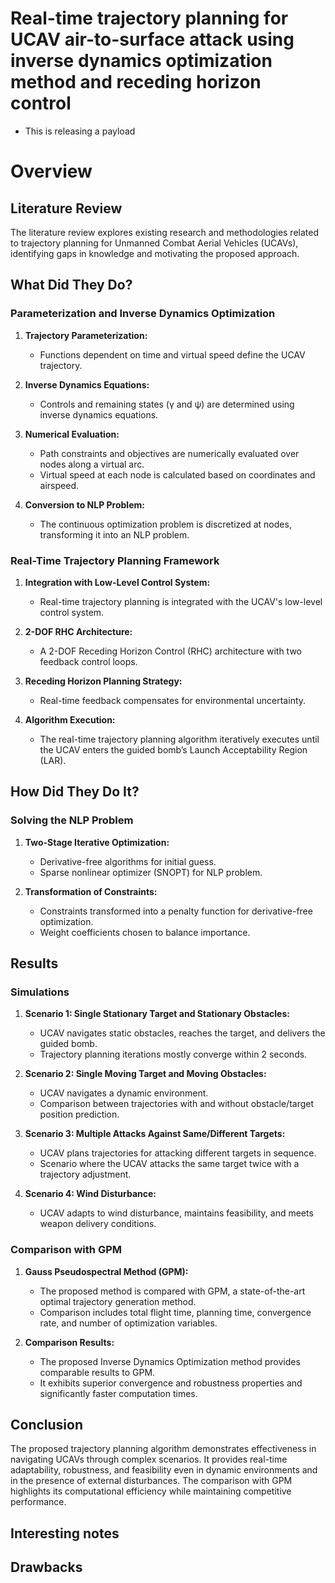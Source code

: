 # Real-time trajectory planning for UCAV air-to-surface attack using inverse dynamics optimization method and receding horizon control

- This is releasing a payload

# Overview

## Literature Review

The literature review explores existing research and methodologies related to trajectory planning for Unmanned Combat Aerial Vehicles (UCAVs), identifying gaps in knowledge and motivating the proposed approach.

## What Did They Do?

### Parameterization and Inverse Dynamics Optimization

1. **Trajectory Parameterization:**
   - Functions dependent on time and virtual speed define the UCAV trajectory.

2. **Inverse Dynamics Equations:**
   - Controls and remaining states (γ and ψ) are determined using inverse dynamics equations.

3. **Numerical Evaluation:**
   - Path constraints and objectives are numerically evaluated over nodes along a virtual arc.
   - Virtual speed at each node is calculated based on coordinates and airspeed.

4. **Conversion to NLP Problem:**
   - The continuous optimization problem is discretized at nodes, transforming it into an NLP problem.

### Real-Time Trajectory Planning Framework

1. **Integration with Low-Level Control System:**
   - Real-time trajectory planning is integrated with the UCAV's low-level control system.

2. **2-DOF RHC Architecture:**
   - A 2-DOF Receding Horizon Control (RHC) architecture with two feedback control loops.

3. **Receding Horizon Planning Strategy:**
   - Real-time feedback compensates for environmental uncertainty.

4. **Algorithm Execution:**
   - The real-time trajectory planning algorithm iteratively executes until the UCAV enters the guided bomb’s Launch Acceptability Region (LAR).

## How Did They Do It?

### Solving the NLP Problem

1. **Two-Stage Iterative Optimization:**
   - Derivative-free algorithms for initial guess.
   - Sparse nonlinear optimizer (SNOPT) for NLP problem.

2. **Transformation of Constraints:**
   - Constraints transformed into a penalty function for derivative-free optimization.
   - Weight coefficients chosen to balance importance.

## Results

### Simulations

1. **Scenario 1: Single Stationary Target and Stationary Obstacles:**
   - UCAV navigates static obstacles, reaches the target, and delivers the guided bomb.
   - Trajectory planning iterations mostly converge within 2 seconds.

2. **Scenario 2: Single Moving Target and Moving Obstacles:**
   - UCAV navigates a dynamic environment.
   - Comparison between trajectories with and without obstacle/target position prediction.

3. **Scenario 3: Multiple Attacks Against Same/Different Targets:**
   - UCAV plans trajectories for attacking different targets in sequence.
   - Scenario where the UCAV attacks the same target twice with a trajectory adjustment.

4. **Scenario 4: Wind Disturbance:**
   - UCAV adapts to wind disturbance, maintains feasibility, and meets weapon delivery conditions.

### Comparison with GPM

1. **Gauss Pseudospectral Method (GPM):**
   - The proposed method is compared with GPM, a state-of-the-art optimal trajectory generation method.
   - Comparison includes total flight time, planning time, convergence rate, and number of optimization variables.

2. **Comparison Results:**
   - The proposed Inverse Dynamics Optimization method provides comparable results to GPM.
   - It exhibits superior convergence and robustness properties and significantly faster computation times.

## Conclusion

The proposed trajectory planning algorithm demonstrates effectiveness in navigating UCAVs through complex scenarios. It provides real-time adaptability, robustness, and feasibility even in dynamic environments and in the presence of external disturbances. The comparison with GPM highlights its computational efficiency while maintaining competitive performance.


## Interesting notes 


## Drawbacks